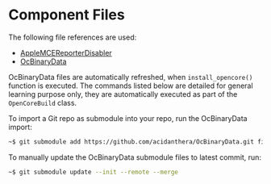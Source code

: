 # Component Files

The following file references are used:

- [AppleMCEReporterDisabler](../../../acidanthera/bugtracker/issues/424#issuecomment-535624313)
- [OcBinaryData](../../../acidanthera/OcBinaryData)

OcBinaryData files are automatically refreshed, when `install_opencore()` function is executed. The commands listed below are detailed for general learning purpose only, they are automatically executed as part of the `OpenCoreBuild` class.

To import a Git repo as submodule into your repo, run the OcBinaryData import:

```sh
~$ git submodule add https://github.com/acidanthera/OcBinaryData.git files/OcBinaryData
```

To manually update the OcBinaryData submodule files to latest commit, run:

```sh
~$ git submodule update --init --remote --merge
```
